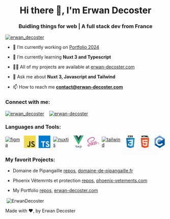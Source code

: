 
<h1 align="center">Hi there 👋, I'm Erwan Decoster</h1>
<h3 align="center">Buidling things for web | A full stack dev from France</h3>

<p align="left"> <a href="https://twitter.com/erwan_decoster" target="blank"><img src="https://img.shields.io/twitter/follow/erwan_decoster?logo=twitter&style=for-the-badge" alt="erwan_decoster" /></a> </p>

- 🔭 I’m currently working on [Portfolio 2024](https://github.com/ErwanDecoster/Portfolio-2024)

- 🌱 I’m currently learning **Nuxt 3 and Typescript**

- 👨‍💻 All of my projects are available at [erwan-decoster.com](https://erwan-decoster.com/)

- 💬 Ask me about **Nuxt 3, Javascript and Tailwind**

- 📫 How to reach me **contact@erwan-decoster.com**


<h3 align="left">Connect with me:</h3>
<p align="left" style="display: flex; align-items:center; gap: 16px">
    <a href="https://twitter.com/erwan_decoster" target="blank">
        <img align="center" src="https://raw.githubusercontent.com/rahuldkjain/github-profile-readme-generator/master/src/images/icons/Social/twitter.svg" alt="erwan_decoster" height="30" width="30" />
    </a>
    <a href="https://linkedin.com/in/erwan-decoster" target="blank">
        <img align="center" src="https://raw.githubusercontent.com/rahuldkjain/github-profile-readme-generator/master/src/images/icons/Social/linked-in-alt.svg" alt="erwan-decoster" height="30" width="30" />
    </a>
</p>

<h3 align="left">Languages and Tools:</h3>
<p align="left" style="display: flex; align-items:center; gap: 8px">
    <a href="https://www.figma.com/" target="_blank" rel="noreferrer">
        <img src="https://www.vectorlogo.zone/logos/figma/figma-icon.svg" alt="figma" width="40" height="40"/>
    </a>
    <a href="https://developer.mozilla.org/en-US/docs/Web/JavaScript" target="_blank" rel="noreferrer">
        <img src="https://raw.githubusercontent.com/devicons/devicon/master/icons/javascript/javascript-original.svg" alt="javascript" width="40" height="40"/>
    </a>
<a href="https://www.typescriptlang.org/" target="_blank" rel="noreferrer">
        <img src="https://raw.githubusercontent.com/devicons/devicon/master/icons/typescript/typescript-original.svg" alt="typescript" width="40" height="40"/>
    </a>
    <a href="https://nuxtjs.org/" target="_blank" rel="noreferrer">
        <img src="https://www.vectorlogo.zone/logos/nuxtjs/nuxtjs-icon.svg" alt="nuxtjs" width="40" height="40"/>
    </a>
<a href="https://vuejs.org/" target="_blank" rel="noreferrer">
        <img src="https://raw.githubusercontent.com/devicons/devicon/master/icons/vuejs/vuejs-original-wordmark.svg" alt="vuejs" width="40" height="40"/>
    </a>
    <a href="https://sass-lang.com" target="_blank" rel="noreferrer">
        <img src="https://raw.githubusercontent.com/devicons/devicon/master/icons/sass/sass-original.svg" alt="sass" width="40" height="40"/>
    </a>
    <a href="https://tailwindcss.com/" target="_blank" rel="noreferrer">
        <img src="https://www.vectorlogo.zone/logos/tailwindcss/tailwindcss-icon.svg" alt="tailwind" width="40" height="40"/>
    </a>
    <a href="https://www.w3schools.com/css/" target="_blank" rel="noreferrer">
        <img src="https://raw.githubusercontent.com/devicons/devicon/master/icons/css3/css3-original-wordmark.svg" alt="css3" width="40" height="40"/>
    </a>
    <a href="https://www.w3.org/html/" target="_blank" rel="noreferrer">
        <img src="https://raw.githubusercontent.com/devicons/devicon/master/icons/html5/html5-original-wordmark.svg" alt="html5" width="40" height="40"/>
    </a>
    <a href="https://www.cprogramming.com/" target="_blank" rel="noreferrer">
        <img src="https://raw.githubusercontent.com/devicons/devicon/master/icons/c/c-original.svg" alt="c" width="40" height="40"/>
    </a>
</p>

<h3 align="left">My favorit Projects:</h3>

- Domaine de Pipangaille [repos](https://github.com/ErwanDecoster/Domaine-de-Pipangaille), [domaine-de-pipangaille.fr](https://domaine-de-pipangaille.fr/)

- Phoenix Vêtemrnts et protection [repos](https://github.com/ErwanDecoster/Phoenix-Vetements-et-Protection), [phoenix-vetements.com](https://www.phoenix-vetements.com/)

- My Portfolio [repos](https://github.com/ErwanDecoster/Portfolio-2022), [erwan-decoster.com](https://erwan-decoster.com/)

<p>&nbsp;<img align="center" src="https://github-readme-stats.vercel.app/api?username=ErwanDecoster&show_icons=true&locale=en" alt="ErwanDecoster" /></p>


Made with ❤, by Erwan Decoster
    
